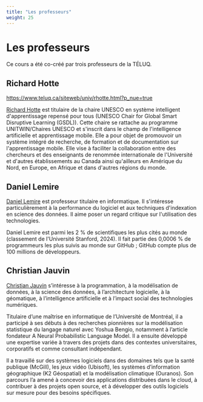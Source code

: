 ```yaml
---
title: "Les professeurs"
weight: 25
---
```


# Les professeurs

Ce cours a été co-créé par trois professeurs de la TÉLUQ.

## Richard Hotte

https://www.teluq.ca/siteweb/univ/rhotte.html?p_nue=true

[Richard Hotte](https://www.teluq.ca/siteweb/univ/rhotte.html?p_nue=true) est
titulaire de la chaire UNESCO en système intelligent d'apprentissage repensé
pour tous (UNESCO Chair for Global Smart Disruptive Learning (GSDL)). Cette
chaire se rattache au programme UNITWIN/Chaires UNESCO et s'inscrit dans le
champ de l'intelligence artificielle et apprentissage mobile. Elle a pour objet
de promouvoir un système intégré de recherche, de formation et de documentation
sur l'apprentissage mobile. Elle vise à  faciliter la collaboration entre des
chercheurs et des enseignants de renommée internationale de l'Université et
d'autres établissements au Canada ainsi qu'ailleurs en Amérique du Nord, en
Europe, en Afrique et dans d'autres régions du monde.

## Daniel Lemire

[Daniel Lemire](https://www.teluq.ca/siteweb/univ/dlemire.html) est professeur
titulaire en informatique. Il s'intéresse particulièrement à la performance du
logiciel et aux techniques d'indexation en science des données. Il aime poser un
regard critique sur l'utilisation des technologies.

Daniel Lemire est parmi les 2 % de scientifiques les plus cités au monde
(classement de l'Université Stanford, 2024). Il fait partie des 0,0006 % de
programmeurs les plus suivis au monde sur GitHub ; GitHub compte plus de 100
millions de développeurs.

## Christian Jauvin

[Christian Jauvin](https://www.teluq.ca/siteweb/univ/cjauvin.html) s’intéresse à
la programmation, à la modélisation de données, à la science des données, à
l’architecture logicielle, à la géomatique, à l’intelligence artificielle et à
l’impact social des technologies numériques.

Titulaire d’une maîtrise en informatique de l’Université de Montréal, il a
participé à ses débuts à des recherches pionnières sur la modélisation
statistique du langage naturel avec Yoshua Bengio, notamment à l’article
fondateur A Neural Probabilistic Language Model. Il a ensuite développé une
expertise variée à travers des projets dans des contextes universitaires,
corporatifs et comme consultant indépendant.

Il a travaillé sur des systèmes logiciels dans des domaines tels que la santé
publique (McGill), les jeux vidéo (Ubisoft), les systèmes d’information
géographique (K2 Géospatial) et la modélisation climatique (Ouranos). Son
parcours l’a amené à concevoir des applications distribuées dans le cloud, à
contribuer à des projets open source, et à développer des outils logiciels sur
mesure pour des besoins spécifiques.
